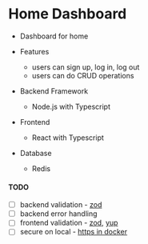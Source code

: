 # Home Dashboard

- Dashboard for home

- Features
	-	users can sign up, log in, log out
	-  users can do CRUD operations

-   Backend Framework
	-	Node.js with Typescript

-   Frontend
	-	React with Typescript
	
-   Database
	-	Redis

#### TODO

- [ ] backend validation - [zod](https://www.npmjs.com/package/zod)
- [ ] backend error handling
- [ ] frontend validation - [zod](https://www.npmjs.com/package/zod), [yup](https://www.npmjs.com/package/yup)
- [ ] secure on local - [https in docker](https://github.com/vishalraj82/https-in-docker)
